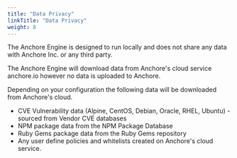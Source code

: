 ```yaml
---
title: "Data Privacy"
linkTitle: "Data Privacy"
weight: 8
---
```


The Anchore Engine is designed to run locally and does not share any data with Anchore Inc. or any third party.

The Anchore Engine will download data from Anchore's cloud service anchore.io however no data is uploaded to Anchore.

Depending on your configuration the following data will be downloaded from Anchore's cloud.

- CVE Vulnerability data (Alpine, CentOS, Debian, Oracle, RHEL, Ubuntu) - sourced from Vendor CVE databases
- NPM package data from the NPM Package Database
- Ruby Gems package data from the Ruby Gems repository
- Any user define policies and whitelists created on Anchore's cloud service.